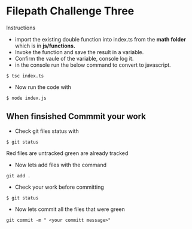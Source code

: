# Filepath Challenge Three
Instructions
* import the existing double function into index.ts from the **math folder** which is in **js/functions.**
* Invoke the function and save the result in a variable.
* Confirm the vaule of the variable, console log it.
* in the console run the below command to convert to javascript.
```
$ tsc index.ts
```
* Now run the code with
```
$ node index.js
```
## When finsished Commmit your work
* Check git files status with
``` 
$ git status
````
Red files are untracked green are already tracked

* Now lets add files with the command 
```
git add .
````
* Check your work before committing
```
$ git status
```
* Now lets commit all the files that were green 
``` 
git commit -m " <your committ message>"
```
